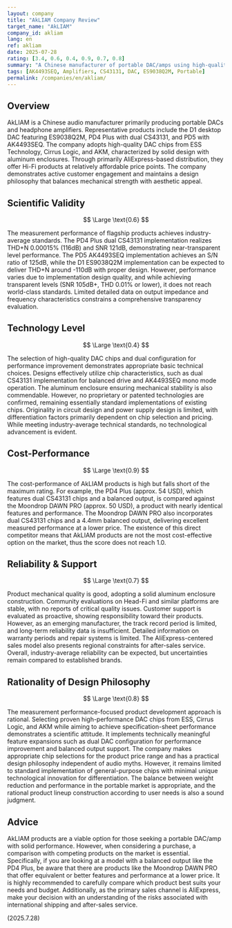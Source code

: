 ```yaml
---
layout: company
title: "AkLIAM Company Review"
target_name: "AkLIAM"
company_id: akliam
lang: en
ref: akliam
date: 2025-07-28
rating: [3.4, 0.6, 0.4, 0.9, 0.7, 0.8]
summary: "A Chinese manufacturer of portable DAC/amps using high-quality chips. While performance is solid, the existence of more affordable competitors with similar features prevents it from achieving the top cost-performance rating."
tags: [AK4493SEQ, Amplifiers, CS43131, DAC, ES9038Q2M, Portable]
permalink: /companies/en/akliam/
---
```

## Overview

AkLIAM is a Chinese audio manufacturer primarily producing portable DACs and headphone amplifiers. Representative products include the D1 desktop DAC featuring ES9038Q2M, PD4 Plus with dual CS43131, and PD5 with AK4493SEQ. The company adopts high-quality DAC chips from ESS Technology, Cirrus Logic, and AKM, characterized by solid design with aluminum enclosures. Through primarily AliExpress-based distribution, they offer Hi-Fi products at relatively affordable price points. The company demonstrates active customer engagement and maintains a design philosophy that balances mechanical strength with aesthetic appeal.

## Scientific Validity

$$ \Large \text{0.6} $$

The measurement performance of flagship products achieves industry-average standards. The PD4 Plus dual CS43131 implementation realizes THD+N 0.00015% (116dB) and SNR 121dB, demonstrating near-transparent level performance. The PD5 AK4493SEQ implementation achieves an S/N ratio of 125dB, while the D1 ES9038Q2M implementation can be expected to deliver THD+N around -110dB with proper design. However, performance varies due to implementation design quality, and while achieving transparent levels (SNR 105dB+, THD 0.01% or lower), it does not reach world-class standards. Limited detailed data on output impedance and frequency characteristics constrains a comprehensive transparency evaluation.

## Technology Level

$$ \Large \text{0.4} $$

The selection of high-quality DAC chips and dual configuration for performance improvement demonstrates appropriate basic technical choices. Designs effectively utilize chip characteristics, such as dual CS43131 implementation for balanced drive and AK4493SEQ mono mode operation. The aluminum enclosure ensuring mechanical stability is also commendable. However, no proprietary or patented technologies are confirmed, remaining essentially standard implementations of existing chips. Originality in circuit design and power supply design is limited, with differentiation factors primarily dependent on chip selection and pricing. While meeting industry-average technical standards, no technological advancement is evident.

## Cost-Performance

$$ \Large \text{0.9} $$

The cost-performance of AkLIAM products is high but falls short of the maximum rating. For example, the PD4 Plus (approx. 54 USD), which features dual CS43131 chips and a balanced output, is compared against the Moondrop DAWN PRO (approx. 50 USD), a product with nearly identical features and performance. The Moondrop DAWN PRO also incorporates dual CS43131 chips and a 4.4mm balanced output, delivering excellent measured performance at a lower price. The existence of this direct competitor means that AkLIAM products are not the most cost-effective option on the market, thus the score does not reach 1.0.

## Reliability & Support

$$ \Large \text{0.7} $$

Product mechanical quality is good, adopting a solid aluminum enclosure construction. Community evaluations on Head-Fi and similar platforms are stable, with no reports of critical quality issues. Customer support is evaluated as proactive, showing responsibility toward their products. However, as an emerging manufacturer, the track record period is limited, and long-term reliability data is insufficient. Detailed information on warranty periods and repair systems is limited. The AliExpress-centered sales model also presents regional constraints for after-sales service. Overall, industry-average reliability can be expected, but uncertainties remain compared to established brands.

## Rationality of Design Philosophy

$$ \Large \text{0.8} $$

The measurement performance-focused product development approach is rational. Selecting proven high-performance DAC chips from ESS, Cirrus Logic, and AKM while aiming to achieve specification-sheet performance demonstrates a scientific attitude. It implements technically meaningful feature expansions such as dual DAC configuration for performance improvement and balanced output support. The company makes appropriate chip selections for the product price range and has a practical design philosophy independent of audio myths. However, it remains limited to standard implementation of general-purpose chips with minimal unique technological innovation for differentiation. The balance between weight reduction and performance in the portable market is appropriate, and the rational product lineup construction according to user needs is also a sound judgment.

## Advice

AkLIAM products are a viable option for those seeking a portable DAC/amp with solid performance. However, when considering a purchase, a comparison with competing products on the market is essential. Specifically, if you are looking at a model with a balanced output like the PD4 Plus, be aware that there are products like the Moondrop DAWN PRO that offer equivalent or better features and performance at a lower price. It is highly recommended to carefully compare which product best suits your needs and budget. Additionally, as the primary sales channel is AliExpress, make your decision with an understanding of the risks associated with international shipping and after-sales service.

(2025.7.28)
